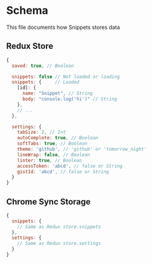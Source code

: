 # Schema

This file documents how Snippets stores data

## Redux Store

```javascript
{
  saved: true, // Boolean

  snippets: false // Not loaded or loading
  snippets: {     // Loaded
    [id]: {
      name: "Snippet", // String
      body: "console.log('hi')" // String
    },
    // ...
  },

  settings: {
    tabSize: 2, // Int
    autoComplete: true, // Boolean
    softTabs: true, // Boolean
    theme: 'github', // 'github' or 'tomorrow_night'
    lineWrap: false, // Boolean
    linter: true, // Boolean
    accessToken: 'abcd', // false or String
    gistId: 'abcd', // false or String
  }
}
```

## Chrome Sync Storage

```javascript
{
  snippets: {
    // Same as Redux store.snippets
  },
  settings: {
    // Same as Redux store.settings
  }
}
```
